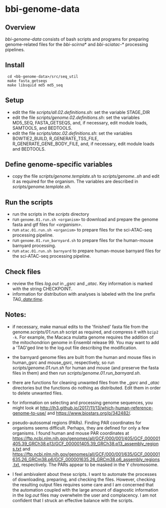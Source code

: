 # bbi-genome-data

## Overview
 
*bbi-genome-data* consists of bash scripts and programs for preparing genome-related files for the *bbi-scirna*\* and *bbi-sciatac-*\* processing pipelines.

## Install
 
 ```
  cd <bb-genome-data>/src/seq_util
  make fasta_getseqs
  make libsquid md5 md5_seq
  ```
 
 
## Setup
 
  *  edit the file *scripts/all.02.definitions.sh*: set the variable STAGE_DIR
  *  edit the file *scripts/genome.02.definitions.sh*: set the variables MD5_SEQ, FASTA_GETSEQS, and, if necessary, edit module loads, SAMTOOLS, and BEDTOOLS.
  *  edit the file *scripts/atac.02.definitions.sh*: set the variables BOWTIE2_BUILD, R_GENERATE_TSS_FILE, R_GENERATE_GENE_BODY_FILE, and, if necessary, edit module loads and BEDTOOLS.
 
 
## Define genome-specific variables
 
  *  copy the file *scripts/genome.template.sh* to *scripts/genome.<organism>.sh* and edit it as required for the organism. The variables are described in *scripts/genome.template.sh*.
  
## Run the scripts
  *  run the scripts in the *scripts* directory
  *  run `genome.01.run.sh <organism>` to download and prepare the genome fasta and gtf files for *&lt;organism&gt;*.
  *  run `atac.01.run.sh <organism>` to prepare files for the sci-ATAC-seq processing pipeline.
  *  run `genome.01.run_barnyard.sh` to prepare files for the human-mouse barnyard processing.
  *  run `atac.01.run.sh barnyard` to prepare human-mouse barnyard files for the sci-ATAC-seq processing pipeline.
 
## Check files
 
  *  review the files *log.out* in *<organism>_gsrc* and *<organism>_atac*. Key information is marked with the string CHECKPOINT.
  *  information for distribution with analyses is labeled with the line prefix *TAG_<date:time>*.
 
## Notes:
 
  *  if necessary, make manual edits to the 'finished' fasta file from the genome.*scripts/01.run.sh* script as required, and compress it with `bzip2 -k`.  For example, the Macaca mulatta genome requires the addition of the mitochondrion genome in Ensembl release 99. You may want to add a 'TAG'ged line to the log.out file describing the modification.
  *  the barnyard genome files are built from the human and mouse files in human_gsrc and mouse_gsrc, respectively, so run *scripts/genome.01.run.sh* for human and mouse (and preserve the fasta files in them) and then run *scripts/genome.01.run_barnyard.sh*.
  *  there are functions for cleaning unwanted files from the *<organism>_gsrc* and *<organism>_atac* directories but the functions do nothing as distributed. Edit them in order to delete unwanted files.
*  for information on selecting and processing genome sequences, you might look at <http://lh3.github.io/2017/11/13/which-human-reference-genome-to-use/> and <https://www.biostars.org/p/342482/>.
  *  pseudo-autosomal regions (PARs). Finding PAR coordinates for organisms seems difficult. Perhaps, they are defined for only a few organisms. I found human and mouse PAR coordinates at <https://ftp.ncbi.nlm.nih.gov/genomes/all/GCF/000/001/405/GCF_000001405.39_GRCh38.p13/GCF_000001405.39_GRCh38.p13_assembly_regions.txt> and <https://ftp.ncbi.nlm.nih.gov/genomes/all/GCF/000/001/635/GCF_000001635.26_GRCm38.p6/GCF_000001635.26_GRCm38.p6_assembly_regions.txt>, respectively. The PARs appear to be masked in the Y chromosome.
  
  *  I feel ambivalent about these scripts. I want to automate the processes of downloading, preparing, and checking the files. However, checking the resulting output files requires some care and I am concerned that the automation coupled with the large amount of diagnostic information in the *log.out* files may overwhelm the user and complacency. I am not confident that I struck an effective balance with the scripts.


